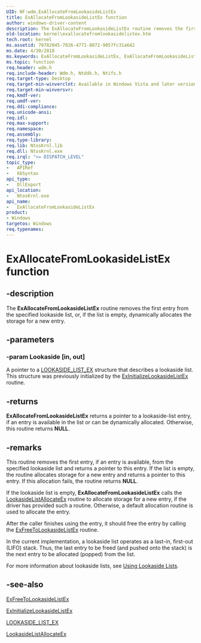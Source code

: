```yaml
---
UID: NF:wdm.ExAllocateFromLookasideListEx
title: ExAllocateFromLookasideListEx function
author: windows-driver-content
description: The ExAllocateFromLookasideListEx routine removes the first entry from the specified lookaside list, or, if the list is empty, dynamically allocates the storage for a new entry.
old-location: kernel\exallocatefromlookasidelistex.htm
tech.root: kernel
ms.assetid: 70782045-7026-4771-8072-9057fc31a642
ms.date: 4/30/2018
ms.keywords: ExAllocateFromLookasideListEx, ExAllocateFromLookasideListEx routine [Kernel-Mode Driver Architecture], k102_d3c72529-8c0d-48bf-8b5f-dc19d801bf8f.xml, kernel.exallocatefromlookasidelistex, wdm/ExAllocateFromLookasideListEx
ms.topic: function
req.header: wdm.h
req.include-header: Wdm.h, Ntddk.h, Ntifs.h
req.target-type: Desktop
req.target-min-winverclnt: Available in Windows Vista and later versions of Windows.
req.target-min-winversvr: 
req.kmdf-ver: 
req.umdf-ver: 
req.ddi-compliance: 
req.unicode-ansi: 
req.idl: 
req.max-support: 
req.namespace: 
req.assembly: 
req.type-library: 
req.lib: NtosKrnl.lib
req.dll: NtosKrnl.exe
req.irql: "<= DISPATCH_LEVEL"
topic_type:
-	APIRef
-	kbSyntax
api_type:
-	DllExport
api_location:
-	NtosKrnl.exe
api_name:
-	ExAllocateFromLookasideListEx
product:
- Windows
targetos: Windows
req.typenames: 
---
```


# ExAllocateFromLookasideListEx function


## -description


The <b>ExAllocateFromLookasideListEx</b> routine removes the first entry from the specified lookaside list, or, if the list is empty, dynamically allocates the storage for a new entry.


## -parameters




### -param Lookaside [in, out]

A pointer to a <a href="https://msdn.microsoft.com/library/windows/hardware/ff554329">LOOKASIDE_LIST_EX</a> structure that describes a lookaside list. This structure was previously initialized by the <a href="https://msdn.microsoft.com/library/windows/hardware/ff545298">ExInitializeLookasideListEx</a> routine. 


## -returns



<b>ExAllocateFromLookasideListEx</b> returns a pointer to a lookaside-list entry, if an entry is available in the list or can be dynamically allocated. Otherwise, this routine returns <b>NULL</b>. 




## -remarks



This routine removes the first entry, if an entry is available, from the specified lookaside list and returns a pointer to this entry. If the list is empty, the routine allocates storage for a new entry and returns a pointer to this entry. If this allocation fails, the routine returns <b>NULL</b>.

If the lookaside list is empty, <b>ExAllocateFromLookasideListEx</b> calls the <a href="https://msdn.microsoft.com/library/windows/hardware/ff554322">LookasideListAllocateEx</a> routine to allocate storage for a new entry, if the driver has provided such a routine. Otherwise, a default allocation routine is used to allocate the entry.

After the caller finishes using the entry, it should free the entry by calling the <a href="https://msdn.microsoft.com/library/windows/hardware/ff544597">ExFreeToLookasideListEx</a> routine.

In the current implementation, a lookaside list operates as a last-in, first-out (LIFO) stack. Thus, the last entry to be freed (and pushed onto the stack) is the next entry to be allocated (popped) from the list.

For more information about lookaside lists, see <a href="https://msdn.microsoft.com/library/windows/hardware/ff565416">Using Lookaside Lists</a>.




## -see-also




<a href="https://msdn.microsoft.com/library/windows/hardware/ff544597">ExFreeToLookasideListEx</a>



<a href="https://msdn.microsoft.com/library/windows/hardware/ff545298">ExInitializeLookasideListEx</a>



<a href="https://msdn.microsoft.com/library/windows/hardware/ff554329">LOOKASIDE_LIST_EX</a>



<a href="https://msdn.microsoft.com/library/windows/hardware/ff554322">LookasideListAllocateEx</a>
 

 

